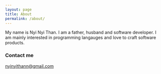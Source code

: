 ```yaml
---
layout: page
title: About
permalink: /about/
---
```


My name is Nyi Nyi Than. I am a father, husband and software developer.
I am mainly interested in programming langauges and love to craft software products.

### Contact me

[nyinyithann@gmail.com](mailto:nyinyithann@gmail.com)
